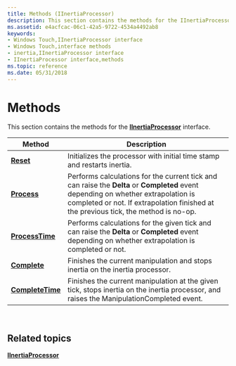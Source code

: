 ```yaml
---
title: Methods (IInertiaProcessor)
description: This section contains the methods for the IInertiaProcessor interface.
ms.assetid: e4acfcac-06c1-42a5-9722-4534a4492ab8
keywords:
- Windows Touch,IInertiaProcessor interface
- Windows Touch,interface methods
- inertia,IInertiaProcessor interface
- IInertiaProcessor interface,methods
ms.topic: reference
ms.date: 05/31/2018
---
```


# Methods

This section contains the methods for the [**IInertiaProcessor**](/windows/desktop/api/manipulations/nn-manipulations-iinertiaprocessor) interface.



| Method                                                 | Description                                                                                                                                                                                                                |
|--------------------------------------------------------|----------------------------------------------------------------------------------------------------------------------------------------------------------------------------------------------------------------------------|
| [**Reset**](/windows/desktop/api/manipulations/nf-manipulations-iinertiaprocessor-reset)               | Initializes the processor with initial time stamp and restarts inertia.                                                                                                                                                    |
| [**Process**](/windows/desktop/api/manipulations/nf-manipulations-iinertiaprocessor-process)           | Performs calculations for the current tick and can raise the **Delta** or **Completed** event depending on whether extrapolation is completed or not. If extrapolation finished at the previous tick, the method is no-op. |
| [**ProcessTime**](/windows/desktop/api/manipulations/nf-manipulations-iinertiaprocessor-processtime)   | Performs calculations for the given tick and can raise the **Delta** or **Completed** event depending on whether extrapolation is completed or not.                                                                        |
| [**Complete**](/windows/desktop/api/manipulations/nf-manipulations-iinertiaprocessor-complete)         | Finishes the current manipulation and stops inertia on the inertia processor.                                                                                                                                              |
| [**CompleteTime**](/windows/desktop/api/manipulations/nf-manipulations-iinertiaprocessor-completetime) | Finishes the current manipulation at the given tick, stops inertia on the inertia processor, and raises the ManipulationCompleted event.                                                                                   |



 

## Related topics

<dl> <dt>

[**IInertiaProcessor**](/windows/desktop/api/manipulations/nn-manipulations-iinertiaprocessor)
</dt> </dl>

 

 




